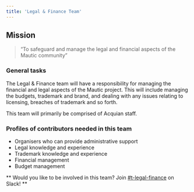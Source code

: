 ```yaml
---
title: 'Legal & Finance Team'
---
```


## Mission

> “To safeguard and manage the legal and financial aspects of the Mautic community”

### General tasks

The Legal & Finance team will have a responsibility for managing the financial and legal aspects of the Mautic project. This will include managing the budgets, trademark and brand, and dealing with any issues relating to licensing, breaches of trademark and so forth.

This team will primarily be comprised of Acquian staff.

### Profiles of contributors needed in this team

* Organisers who can provide administrative support
* Legal knowledge and experience
* Trademark knowledge and experience
* Financial management
* Budget management

** Would you like to be involved in this team? Join [#t-legal-finance](https://mautic.slack.com/archives/CQGQ1H2SE) on Slack! **